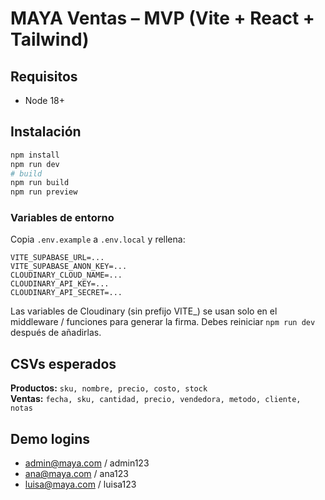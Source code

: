 # MAYA Ventas – MVP (Vite + React + Tailwind)

## Requisitos

- Node 18+

## Instalación

```bash
npm install
npm run dev
# build
npm run build
npm run preview
```

### Variables de entorno

Copia `.env.example` a `.env.local` y rellena:

```
VITE_SUPABASE_URL=...
VITE_SUPABASE_ANON_KEY=...
CLOUDINARY_CLOUD_NAME=...
CLOUDINARY_API_KEY=...
CLOUDINARY_API_SECRET=...
```

Las variables de Cloudinary (sin prefijo VITE\_) se usan solo en el middleware / funciones para generar la firma. Debes reiniciar `npm run dev` después de añadirlas.

## CSVs esperados

**Productos:** `sku, nombre, precio, costo, stock`  
**Ventas:** `fecha, sku, cantidad, precio, vendedora, metodo, cliente, notas`

## Demo logins

- admin@maya.com / admin123
- ana@maya.com / ana123
- luisa@maya.com / luisa123
